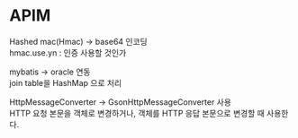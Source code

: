# APIM

Hashed mac(Hmac) -> base64 인코딩
<br>hmac.use.yn : 인증 사용할 것인가

mybatis -> oracle 연동
<br>join table을 HashMap 으로 처리

HttpMessageConverter -> GsonHttpMessageConverter 사용
<br>HTTP 요청 본문을 객체로 변경하거나, 객체를 HTTP 응답 본문으로 변경할 때 사용한다.



